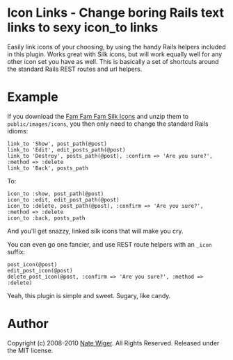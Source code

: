 Icon Links - Change boring Rails text links to sexy icon_to links
=================================================================
Easily link icons of your choosing, by using the handy Rails helpers included in this plugin.  Works great with Silk icons, but will work equally well for any other icon set you have as well.  This is basically a set of shortcuts around the standard Rails REST routes and url helpers.

Example
=======
If you download the [Fam Fam Fam Silk Icons](http://www.famfamfam.com/lab/icons/silk/) and unzip them to `public/images/icons`, you then only need to change the standard Rails idioms:

    link_to 'Show', post_path(@post)
    link_to 'Edit', edit_posts_path(@post)
    link_to 'Destroy', posts_path(@post), :confirm => 'Are you sure?', :method => :delete
    link_to 'Back', posts_path

To:

    icon_to :show, post_path(@post)
    icon_to :edit, edit_post_path(@post)
    icon_to :delete, post_path(@post), :confirm => 'Are you sure?', :method => :delete
    icon_to :back, posts_path

And you'll get snazzy, linked silk icons that will make you cry.

You can even go one fancier, and use REST route helpers with an `_icon` suffix:

    post_icon(@post)
    edit_post_icon(@post)
    delete_post_icon(@post, :confirm => 'Are you sure?', :method => :delete)

Yeah, this plugin is simple and sweet.  Sugary, like candy.

Author
======
Copyright (c) 2008-2010 [Nate Wiger](http://nateware.com).  All Rights Reserved.
Released under the MIT license.
